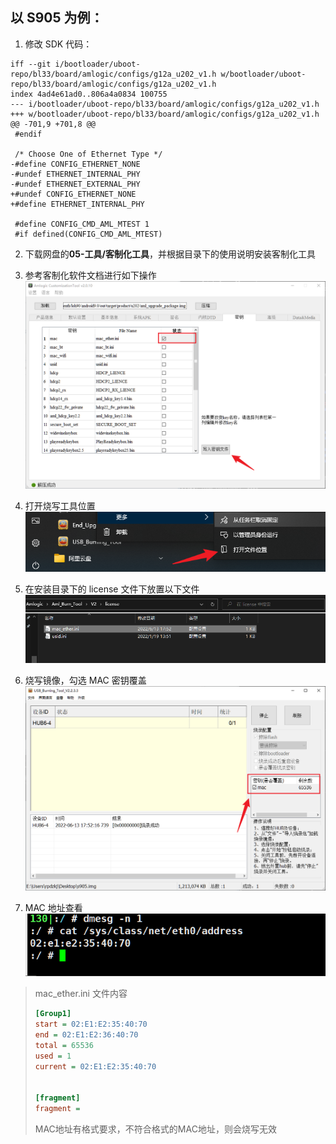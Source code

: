 ## 以 S905 为例：

1. 修改 SDK 代码：
~~~git
iff --git i/bootloader/uboot-repo/bl33/board/amlogic/configs/g12a_u202_v1.h w/bootloader/uboot-repo/bl33/board/amlogic/configs/g12a_u202_v1.h
index 4ad4e61ad0..806a4a0834 100755
--- i/bootloader/uboot-repo/bl33/board/amlogic/configs/g12a_u202_v1.h
+++ w/bootloader/uboot-repo/bl33/board/amlogic/configs/g12a_u202_v1.h
@@ -701,9 +701,8 @@
 #endif

 /* Choose One of Ethernet Type */
-#define CONFIG_ETHERNET_NONE
-#undef ETHERNET_INTERNAL_PHY
-#undef ETHERNET_EXTERNAL_PHY
+#undef CONFIG_ETHERNET_NONE
+#define ETHERNET_INTERNAL_PHY

 #define CONFIG_CMD_AML_MTEST 1
 #if defined(CONFIG_CMD_AML_MTEST)
~~~


2. 下载网盘的**05-工具/客制化工具**，并根据目录下的使用说明安装客制化工具
3. 参考客制化软件文档进行如下操作
  ![](attachments/S905去除MAC地址.png)



4. 打开烧写工具位置
   ![](attachments/openlicensefile.png)




5. 在安装目录下的 license 文件下放置以下文件
  ![](attachments/S905%20MAC地址.png)



6. 烧写镜像，勾选 MAC 密钥覆盖
   ![](attachments/S905镜像烧写.png)



7. MAC 地址查看
   ![](attachments/S905%20MAC地址查看.png)



> mac_ether.ini 文件内容
>
> ~~~ini
> [Group1]
> start = 02:E1:E2:35:40:70
> end = 02:E1:E2:36:40:70
> total = 65536
> used = 1
> current = 02:E1:E2:35:40:70
> 
> 
> [fragment]
> fragment = 
> 
> ~~~
>
> MAC地址有格式要求，不符合格式的MAC地址，则会烧写无效
